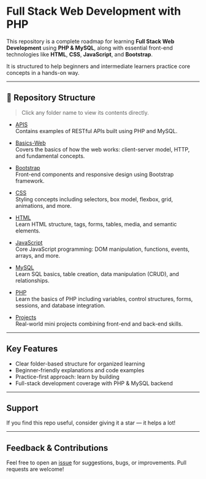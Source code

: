 #  Full Stack Web Development with PHP

This repository is a complete roadmap for learning **Full Stack Web Development** using **PHP & MySQL**, along with essential front-end technologies like **HTML**, **CSS**, **JavaScript**, and **Bootstrap**.

It is structured to help beginners and intermediate learners practice core concepts in a hands-on way.

---

## 📁 Repository Structure

> Click any folder name to view its contents directly.

- [APIS](./APIS)  
  Contains examples of RESTful APIs built using PHP and MySQL.

- [Basics-Web](./Basics-Web)  
  Covers the basics of how the web works: client-server model, HTTP, and fundamental concepts.

- [Bootstrap](./Bootstrap)  
  Front-end components and responsive design using Bootstrap framework.

- [CSS](./CSS)  
  Styling concepts including selectors, box model, flexbox, grid, animations, and more.

- [HTML](./HTML)  
  Learn HTML structure, tags, forms, tables, media, and semantic elements.

- [JavaScript](./JavaScript)  
  Core JavaScript programming: DOM manipulation, functions, events, arrays, and more.

- [MySQL](./MySQL)  
  Learn SQL basics, table creation, data manipulation (CRUD), and relationships.

- [PHP](./PHP)  
  Learn the basics of PHP including variables, control structures, forms, sessions, and database integration.

- [Projects](./Projects)  
  Real-world mini projects combining front-end and back-end skills.

---

##  Key Features

- Clear folder-based structure for organized learning
- Beginner-friendly explanations and code examples
- Practice-first approach: learn by building
- Full-stack development coverage with PHP & MySQL backend

---

##  Support

If you find this repo useful, consider giving it a  star — it helps a lot!

---

##  Feedback & Contributions

Feel free to open an [issue](https://github.com/x0tiger/FSWD/issues) for suggestions, bugs, or improvements.
Pull requests are welcome!

